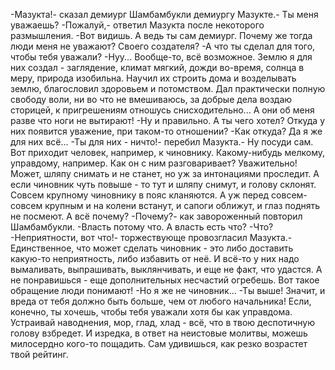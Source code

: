   -Мазукта!- сказал демиург Шамбамбукли демиургу Мазукте.- Ты меня уважаешь?
-Пожалуй,- ответил Мазукта после некоторого размышления.
-Вот видишь. А ведь ты сам демиург. Почему же тогда люди меня не уважают? Своего создателя?
-А что ты сделал для того, чтобы тебя уважали?
-Нуу... Вообще-то, всё возможное. Землю я для них создал - заглядение, климат мягкий, дожди во-время, солнца в меру, природа изобильна. Научил их строить дома и возделывать землю, благословил здоровьем и потомством. Дал практически полную свободу воли, ни во что не вмешиваюсь, за добрые дела воздаю сторицей, к пригрешениям отношусь снисходительно... А они об меня разве что ноги не вытирают!
-Ну и правильно. А ты чего хотел? Откуда у них появится уважение, при таком-то отношении?
-Как откуда? Да я же для них всё...
-Ты для них - ничто!- перебил Мазукта.- Ну посуди сам. Вот приходит человек, например, к чиновнику. Какому-нибудь мелкому, управдому, например. Как он с ним разговаривает? Уважительно! Может, шляпу снимать и не станет, но уж за интонациями проследит. А если чиновник чуть повыше - то тут и шляпу снимут, и голову склонят. Совсем крупному чиновнику в пояс кланяются. А уж перед совсем-совсем крупным и на колени встанут, и сапоги оближут, и глаз поднять не посмеют. А всё почему?
-Почему?- как завороженный повторил Шамбамбукли.
-Власть потому что. А власть есть что?
-Что?
-Неприятности, вот что!- торжествующе провозгласил Мазукта.- Единственное, что может сделать чиновник - это либо доставить какую-то неприятность, либо избавить от неё. И всё-то у них надо вымаливать, выпрашивать, выклянчивать, и еще не факт, что удастся. А не понравишься - еще дополнительных несчастий огребешь. Вот такое обращение люди понимают! 
-Но я же не чиновник...
-Ты выше! Значит, и вреда от тебя должно быть больше, чем от любого начальника! Если, конечно, ты хочешь, чтобы тебя уважали хотя бы как управдома. Устраивай наводнения, мор, глад, хлад - всё, что в твою деспотичную голову взбредет. И изредка, в ответ на неистовые молитвы, можешь милосердно кого-то пощадить. Сам удивишься, как резко возрастет твой рейтинг.      